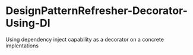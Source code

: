 # DesignPatternRefresher-Decorator-Using-DI
Using dependency inject capability as a decorator on a concrete implentations
